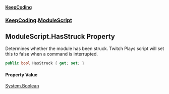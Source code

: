#### [KeepCoding](index.md 'index')
### [KeepCoding](KeepCoding.md 'KeepCoding').[ModuleScript](KeepCoding_ModuleScript.md 'KeepCoding.ModuleScript')
## ModuleScript.HasStruck Property
Determines whether the module has been struck. Twitch Plays script will set this to false when a command is interrupted.  
```csharp
public bool HasStruck { get; set; }
```
#### Property Value
[System.Boolean](https://docs.microsoft.com/en-us/dotnet/api/System.Boolean 'System.Boolean')
